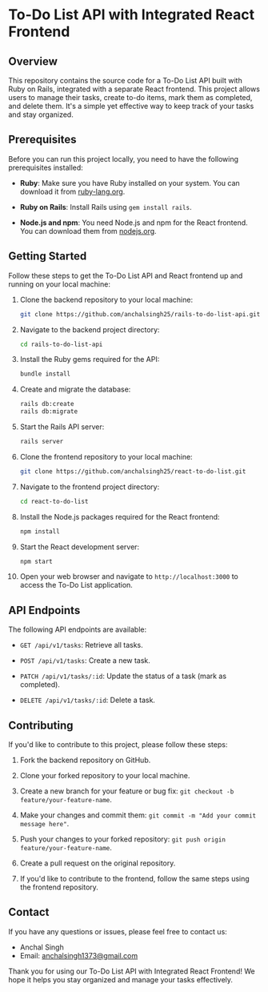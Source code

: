 # To-Do List API with Integrated React Frontend

## Overview

This repository contains the source code for a To-Do List API built with Ruby on Rails, integrated with a separate React frontend. This project allows users to manage their tasks, create to-do items, mark them as completed, and delete them. It's a simple yet effective way to keep track of your tasks and stay organized.

## Prerequisites

Before you can run this project locally, you need to have the following prerequisites installed:

- **Ruby**: Make sure you have Ruby installed on your system. You can download it from [ruby-lang.org](https://www.ruby-lang.org/en/documentation/installation/).

- **Ruby on Rails**: Install Rails using `gem install rails`.

- **Node.js and npm**: You need Node.js and npm for the React frontend. You can download them from [nodejs.org](https://nodejs.org/).

## Getting Started

Follow these steps to get the To-Do List API and React frontend up and running on your local machine:

1. Clone the backend repository to your local machine:

    ```bash
    git clone https://github.com/anchalsingh25/rails-to-do-list-api.git
    ```

2. Navigate to the backend project directory:

    ```bash
    cd rails-to-do-list-api
    ```

3. Install the Ruby gems required for the API:

    ```bash
    bundle install
    ```

4. Create and migrate the database:

    ```bash
    rails db:create
    rails db:migrate
    ```

5. Start the Rails API server:

    ```bash
    rails server
    ```

6. Clone the frontend repository to your local machine:

    ```bash
    git clone https://github.com/anchalsingh25/react-to-do-list.git
    ```

7. Navigate to the frontend project directory:

    ```bash
    cd react-to-do-list
    ```

8. Install the Node.js packages required for the React frontend:

    ```bash
    npm install
    ```

9. Start the React development server:

    ```bash
    npm start
    ```

10. Open your web browser and navigate to `http://localhost:3000` to access the To-Do List application.

## API Endpoints

The following API endpoints are available:

- `GET /api/v1/tasks`: Retrieve all tasks.

- `POST /api/v1/tasks`: Create a new task.

- `PATCH /api/v1/tasks/:id`: Update the status of a task (mark as completed).

- `DELETE /api/v1/tasks/:id`: Delete a task.

## Contributing

If you'd like to contribute to this project, please follow these steps:

1. Fork the backend repository on GitHub.

2. Clone your forked repository to your local machine.

3. Create a new branch for your feature or bug fix: `git checkout -b feature/your-feature-name`.

4. Make your changes and commit them: `git commit -m "Add your commit message here"`.

5. Push your changes to your forked repository: `git push origin feature/your-feature-name`.

6. Create a pull request on the original repository.

7. If you'd like to contribute to the frontend, follow the same steps using the frontend repository.


## Contact

If you have any questions or issues, please feel free to contact us:

- Anchal Singh
- Email: anchalsingh1373@gmail.com

Thank you for using our To-Do List API with Integrated React Frontend! We hope it helps you stay organized and manage your tasks effectively.
